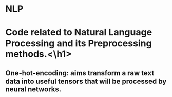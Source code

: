 # NLP
<h1>Code related to Natural Language Processing and its Preprocessing methods.<\h1>
                                                                                                                                                  <h2>One-hot-encoding: aims transform a raw text data into useful tensors that will be processed by neural networks.<h2>
